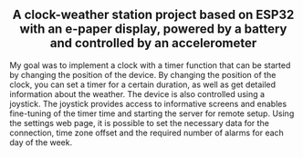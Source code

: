 
<h2 align="center">
 A clock-weather station project based on ESP32 with an e-paper display, powered by a battery and controlled by an accelerometer
</h2>

My goal was to implement a clock with a timer function that can be started by changing the position of the device. By changing the position of the clock, you can set a timer for a certain duration, as well as get detailed information about the weather. The device is also controlled using a joystick. The joystick provides access to informative screens and enables fine-tuning of the timer time and starting the server for remote setup. Using the settings web page, it is possible to set the necessary data for the connection, time zone offset and the required number of alarms for each day of the week.
